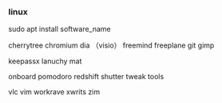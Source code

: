 ### linux

sudo apt install software_name

cherrytree
chromium
dia （visio）
freemind
freeplane
git
gimp

keepassx
lanuchy
mat

onboard
pomodoro
redshift
shutter
tweak tools

vlc
vim
workrave
xwrits
zim
